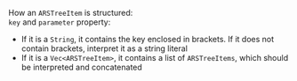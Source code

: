 How an `ARSTreeItem` is structured:  
`key` and `parameter` property:
* If it is a `String`, it contains the key enclosed in brackets. If it does not contain brackets, interpret it as a string literal
* If it is a `Vec<ARSTreeItem>`, it contains a list of `ARSTreeItems`, which should be interpreted and concatenated